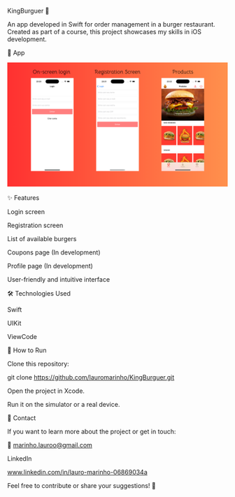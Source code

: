 KingBurguer 🍔

An app developed in Swift for order management in a burger restaurant. Created as part of a course, this project showcases my skills in iOS development.

📸 App

![image alt](https://github.com/LauroMarinho/KingBurguer/blob/5911e25c6233114df0cceda50e49c4392276d4ba/PresentationApp.png)

✨ Features

Login screen

Registration screen

List of available burgers

Coupons page (In development)

Profile page (In development)

User-friendly and intuitive interface

🛠️ Technologies Used

Swift

UIKit

ViewCode

🚀 How to Run

Clone this repository:

git clone https://github.com/lauromarinho/KingBurguer.git

Open the project in Xcode.

Run it on the simulator or a real device.

📩 Contact

If you want to learn more about the project or get in touch:

📧 marinho.lauroo@gmail.com

LinkedIn

www.linkedin.com/in/lauro-marinho-06869034a

Feel free to contribute or share your suggestions! 🚀
